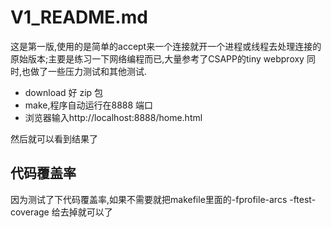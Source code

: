 # V1_README.md

 这是第一版,使用的是简单的accept来一个连接就开一个进程或线程去处理连接的原始版本;主要是练习一下网络编程而已,大量参考了CSAPP的tiny webproxy
 同时,也做了一些压力测试和其他测试.
 
 
 - download 好 zip 包
 - make,程序自动运行在8888 端口
 - 浏览器输入http://localhost:8888/home.html
 
 
 然后就可以看到结果了
 
 ## 代码覆盖率
 
 因为测试了下代码覆盖率,如果不需要就把makefile里面的-fprofile-arcs -ftest-coverage 给去掉就可以了
